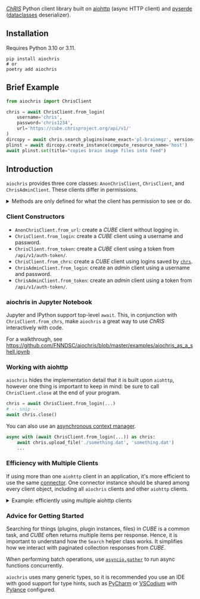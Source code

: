 [//]: # (this file is included by pdoc)

[*ChRIS*](https://chrisproject.org) Python client library built on
[aiohttp](https://github.com/aio-libs/aiohttp) (async HTTP client) and
[pyserde](https://github.com/yukinarit/pyserde)
([dataclasses](https://docs.python.org/3/library/dataclasses.html) deserializer).

## Installation

Requires Python 3.10 or 3.11.

```shell
pip install aiochris
# or
poetry add aiochris
```

## Brief Example

```python
from aiochris import ChrisClient

chris = await ChrisClient.from_login(
    username='chris',
    password='chris1234',
    url='https://cube.chrisproject.org/api/v1/'
)
dircopy = await chris.search_plugins(name_exact='pl-brainmgz', version='2.0.3').get_only()
plinst = await dircopy.create_instance(compute_resource_name='host')
await plinst.set(title="copies brain image files into feed")
```

## Introduction

`aiochris` provides three core classes: `AnonChrisClient`, `ChrisClient`, and `ChrisAdminClient`.
These clients differ in permissions.

<details>
<summary>Methods are only defined for what the client has permission to see or do.</summary>

```python
anon_client = await AnonChrisClient.from_url('https://cube.chrisproject.org/api/v1/')
# ok: can search for plugins without logging in...
plugin = await anon_client.search_plugins(name_exact='pl-mri10yr06mo01da_normal').first()
# IMPOSSIBLE! AnonChrisClient.create_instance not defined...
await plugin.create_instance()

# IMPOSSIBLE! authentication required for ChrisClient
authed_client = await ChrisClient.from_url('https://cube.chrisproject.org/api/v1/')
authed_client = await ChrisClient.from_login(
    url='https://cube.chrisproject.org/api/v1/',
    username='chris',
    password='chris1234'
)
# authenticated client can also search for plugins
plugin = await authed_client.search_plugins(name_exact='pl-mri10yr06mo01da_normal').first()
await plugin.create_instance()  # works!
```

</details>


### Client Constructors

- `AnonChrisClient.from_url`: create a *CUBE* client without logging in.
- `ChrisClient.from_login`: create a *CUBE* client using a username and password.
- `ChrisClient.from_token`: create a *CUBE* client using a token from `/api/v1/auth-token/`.
- `ChrisClient.from_chrs`: create a *CUBE* client using logins saved by [`chrs`](https://crates.io/crates/chrs).
- `ChrisAdminClient.from_login`: create an *admin* client using a username and password.
- `ChrisAdminClient.from_token`: create an *admin* client using a token from `/api/v1/auth-token/`.

### aiochris in Jupyter Notebook

Jupyter and IPython support top-level `await`. This, in conjunction with `ChrisClient.from_chrs`,
make `aiochris` a great way to use _ChRIS_ interactively with code.

For a walkthrough, see https://github.com/FNNDSC/aiochris/blob/master/examples/aiochris_as_a_shell.ipynb

### Working with aiohttp

`aiochris` hides the implementation detail that it is built upon `aiohttp`,
however one thing is important to keep in mind:
be sure to call `ChrisClient.close` at the end of your program.

```python
chris = await ChrisClient.from_login(...)
# -- snip --
await chris.close()
```

You can also use an
[asynchronous context manager](https://docs.python.org/3/glossary.html#term-asynchronous-context-manager).

```python
async with (await ChrisClient.from_login(...)) as chris:
    await chris.upload_file('./something.dat', 'something.dat')
    ...
```

### Efficiency with Multiple Clients

If using more than one `aiohttp` client in an application, it's more efficient
to use the same
[connector](https://docs.aiohttp.org/en/stable/client_advanced.html#connectors).
One connector instance should be shared among every client object,
including all `aiochris` clients and other `aiohttp` clients.

<details>
<summary>Example: efficiently using multiple aiohttp clients</summary>

```python
import aiohttp
from aiochris import ChrisClient

with aiohttp.TCPConnector() as connector:
    chris_client1 = await ChrisClient.from_login(
        url='https://example.com/cube/api/v1/',
        username='user1',
        password='user1234',
        connector=connector,
        connector_owner=False
    )
    chris_client2 = await ChrisClient.from_login(
        url='https://example.com/cube/api/v1/',
        username='user2',
        password='user4321',
        connector=connector,
        connector_owner=False
    )
    plain_http_client = aiohttp.ClientSession(connector=connector, connector_owner=False)
```

</details>

### Advice for Getting Started

Searching for things (plugins, plugin instances, files) in *CUBE* is a common task,
and *CUBE* often returns multiple items per response.
Hence, it is important to understand how the `Search` helper class works.
It simplifies how we interact with paginated collection responses from *CUBE*.

When performing batch operations, use
[`asyncio.gather`](https://docs.python.org/3/library/asyncio-task.html#running-tasks-concurrently)
to run async functions concurrently.

`aiochris` uses many generic types, so it is recommended you use an IDE
with good support for type hints, such as
[PyCharm](https://www.jetbrains.com/pycharm/download/)
or [VSCodium](https://vscodium.com) with
[Pylance](https://github.com/microsoft/pylance-release/issues/483) configured.

